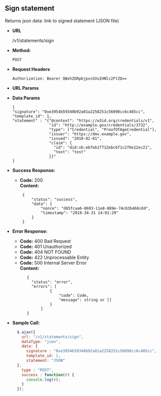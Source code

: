 **Sign statement**
----
  Returns json data: link to signed statement (JSON file)

* **URL**

  /v1/statements/sign
  
* **Method:**

  `POST`
  
*  **Request Headers**

    `Authorization: Bearer QWxhZGRpbjpvcGVuIHNlc2FtZQ==`
    
*  **URL Params**
    

* **Data Params**
    ```
    {
   	"signature": "0xe3954b59340b92a01a2258251c56098cc6c485cc",
   	"template_id": 1,
   	"statement" : "{"@context": "https://w3id.org/credentials/v1",
                    "id": "http://example.gov/credentials/3732",
                    "type": ["Credential", "ProofOfAgeCredential"],
                    "issuer": "https://dmv.example.gov",
                    "issued": "2010-01-01",
                    "claim": {
                      "id": "did:vb:ebfeb1f712ebc6f1c276e12ec21",
                      "text": "test"
                    }}"
    }
    ```

* **Success Response:**

  * **Code:** 200 <br />
    **Content:** 
    
    ```
     {
         "status": "success",
         "data": {
             "nonce": "d85fcaa6-0693-11e8-889e-74c63b466c69",
             "timestamp": "2018-34-31 14:01:29"
         }
     }
    ```
 
* **Error Response:**

   * **Code:** 400 Bad Request <br />
   * **Code:** 401 Unauthorized <br />
   * **Code:** 404 NOT FOUND<br />
   * **Code:** 422 Unprocessable Entity <br />
   * **Code:** 500 Internal Server Error<br />
     **Content:** 
     ```
        {
          "status": "error",
          "errors": [
                  {
                      "code": Code,
                      "message": string or []
                  }
              ]
        }
     ```

* **Sample Call:**

  ```javascript
    $.ajax({
      url: "/v1/statements/sign",
      dataType: "json",
      data: {
        signature : "0xe3954b59340b92a01a2258251c56098cc6c485cc",
        template_id: 1,
        statement: "JSON"
    },
      type : "POST",
      success : function(r) {
        console.log(r);
      }
    });
  ```
